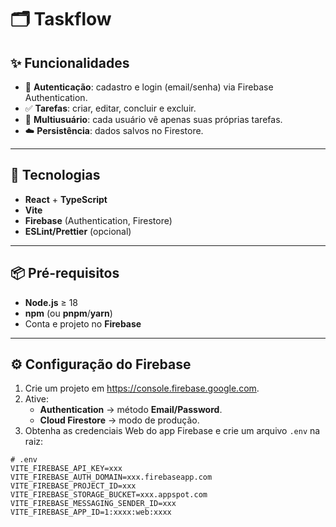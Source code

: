 # 🗂️ Taskflow

## ✨ Funcionalidades

- 🔐 **Autenticação**: cadastro e login (email/senha) via Firebase Authentication.
- ✅ **Tarefas**: criar, editar, concluir e excluir.
- 👤 **Multiusuário**: cada usuário vê apenas suas próprias tarefas.
- ☁️ **Persistência**: dados salvos no Firestore.

---

## 🧰 Tecnologias

- **React** + **TypeScript**
- **Vite**
- **Firebase** (Authentication, Firestore)
- **ESLint/Prettier** (opcional)

---

## 📦 Pré-requisitos

- **Node.js** ≥ 18
- **npm** (ou **pnpm**/**yarn**)
- Conta e projeto no **Firebase**

---

## ⚙️ Configuração do Firebase

1. Crie um projeto em <https://console.firebase.google.com>.
2. Ative:
   - **Authentication** → método **Email/Password**.
   - **Cloud Firestore** → modo de produção.
3. Obtenha as credenciais Web do app Firebase e crie um arquivo `.env` na raiz:

```env
# .env
VITE_FIREBASE_API_KEY=xxx
VITE_FIREBASE_AUTH_DOMAIN=xxx.firebaseapp.com
VITE_FIREBASE_PROJECT_ID=xxx
VITE_FIREBASE_STORAGE_BUCKET=xxx.appspot.com
VITE_FIREBASE_MESSAGING_SENDER_ID=xxx
VITE_FIREBASE_APP_ID=1:xxxx:web:xxxx
